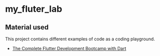 # my_fluter_lab



## Material used

This project contains different examples of code as a coding playground. 

- [The Complete Flutter Development Bootcamp with Dart](https://www.udemy.com/course/flutter-bootcamp-with-dart/)


